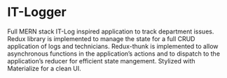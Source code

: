 # IT-Logger

Full MERN stack IT-Log inspired application to track department issues. Redux library is implemented to manage the state for a full CRUD application
of logs and technicians. Redux-thunk is implemented to allow asynchronous functions in the application’s actions and to dispatch to the application’s 
reducer for efficient state mangement. Stylized with Materialize for a clean UI.
